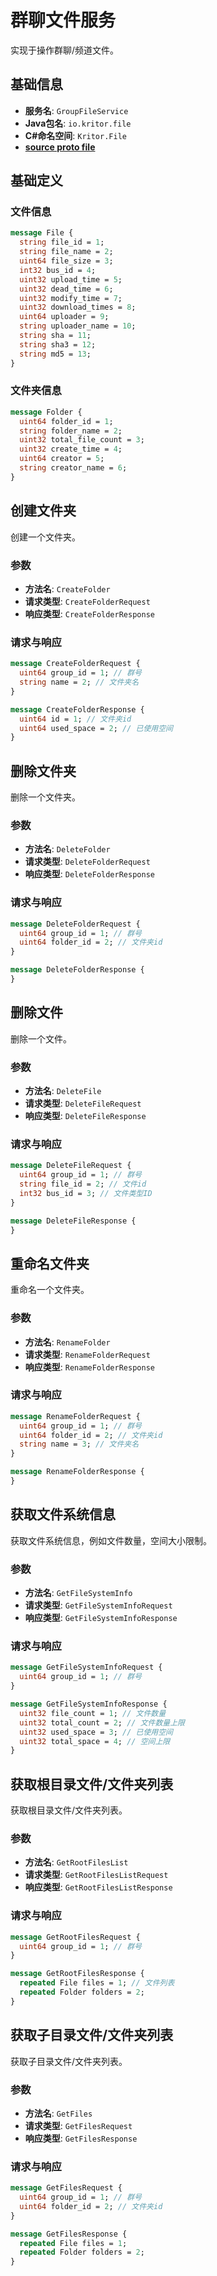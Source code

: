 # 群聊文件服务

实现于操作群聊/频道文件。

## 基础信息

- **服务名**: `GroupFileService`
- **Java包名**: `io.kritor.file`
- **C#命名空间**: `Kritor.File`
- **[source proto file](/protos/src/main/proto/kritor/file/group_file.proto)**

## 基础定义

### 文件信息

```protobuf
message File {
  string file_id = 1;
  string file_name = 2;
  uint64 file_size = 3;
  int32 bus_id = 4;
  uint32 upload_time = 5;
  uint32 dead_time = 6;
  uint32 modify_time = 7;
  uint32 download_times = 8;
  uint64 uploader = 9;
  string uploader_name = 10;
  string sha = 11;
  string sha3 = 12;
  string md5 = 13;
}
```
### 文件夹信息

```protobuf
message Folder {
  uint64 folder_id = 1;
  string folder_name = 2;
  uint32 total_file_count = 3;
  uint32 create_time = 4;
  uint64 creator = 5;
  string creator_name = 6;
}
```

## 创建文件夹

创建一个文件夹。

### 参数

- **方法名**: `CreateFolder`
- **请求类型**: `CreateFolderRequest`
- **响应类型**: `CreateFolderResponse`

### 请求与响应

```protobuf
message CreateFolderRequest {
  uint64 group_id = 1; // 群号
  string name = 2; // 文件夹名
}

message CreateFolderResponse {
  uint64 id = 1; // 文件夹id
  uint64 used_space = 2; // 已使用空间
}
```

## 删除文件夹

删除一个文件夹。

### 参数

- **方法名**: `DeleteFolder`
- **请求类型**: `DeleteFolderRequest`
- **响应类型**: `DeleteFolderResponse`

### 请求与响应

```protobuf
message DeleteFolderRequest {
  uint64 group_id = 1; // 群号
  uint64 folder_id = 2; // 文件夹id
}

message DeleteFolderResponse {
}
```

## 删除文件

删除一个文件。

### 参数

- **方法名**: `DeleteFile`
- **请求类型**: `DeleteFileRequest`
- **响应类型**: `DeleteFileResponse`

### 请求与响应

```protobuf
message DeleteFileRequest {
  uint64 group_id = 1; // 群号
  string file_id = 2; // 文件id
  int32 bus_id = 3; // 文件类型ID
}

message DeleteFileResponse {
}
```

## 重命名文件夹

重命名一个文件夹。

### 参数

- **方法名**: `RenameFolder`
- **请求类型**: `RenameFolderRequest`
- **响应类型**: `RenameFolderResponse`

### 请求与响应

```protobuf
message RenameFolderRequest {
  uint64 group_id = 1; // 群号
  uint64 folder_id = 2; // 文件夹id
  string name = 3; // 文件夹名
}

message RenameFolderResponse {
}
```

## 获取文件系统信息

获取文件系统信息，例如文件数量，空间大小限制。

### 参数

- **方法名**: `GetFileSystemInfo`
- **请求类型**: `GetFileSystemInfoRequest`
- **响应类型**: `GetFileSystemInfoResponse`

### 请求与响应

```protobuf
message GetFileSystemInfoRequest {
  uint64 group_id = 1; // 群号
}

message GetFileSystemInfoResponse {
  uint32 file_count = 1; // 文件数量
  uint32 total_count = 2; // 文件数量上限
  uint32 used_space = 3; // 已使用空间
  uint32 total_space = 4; // 空间上限
}
```

## 获取根目录文件/文件夹列表

获取根目录文件/文件夹列表。

### 参数

- **方法名**: `GetRootFilesList`
- **请求类型**: `GetRootFilesListRequest`
- **响应类型**: `GetRootFilesListResponse`

### 请求与响应

```protobuf
message GetRootFilesRequest {
  uint64 group_id = 1; // 群号
}

message GetRootFilesResponse {
  repeated File files = 1; // 文件列表
  repeated Folder folders = 2;
}
```

## 获取子目录文件/文件夹列表

获取子目录文件/文件夹列表。

### 参数

- **方法名**: `GetFiles`
- **请求类型**: `GetFilesRequest`
- **响应类型**: `GetFilesResponse`

### 请求与响应

```protobuf
message GetFilesRequest {
  uint64 group_id = 1; // 群号
  uint64 folder_id = 2; // 文件夹id
}

message GetFilesResponse {
  repeated File files = 1;
  repeated Folder folders = 2;
}
```